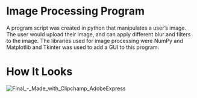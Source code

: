 # Image Processing Program
A program script was created in python that manipulates a user’s image. The user would upload their image, and can apply different blur and filters to the image. The libraries used for image processing were NumPy and Matplotlib and Tkinter was used to add a GUI to this program.

# How It Looks
![Final_-_Made_with_Clipchamp_AdobeExpress](https://user-images.githubusercontent.com/96170222/230145118-e12295ba-4198-45b3-a6e8-b2451aea21a9.gif)
